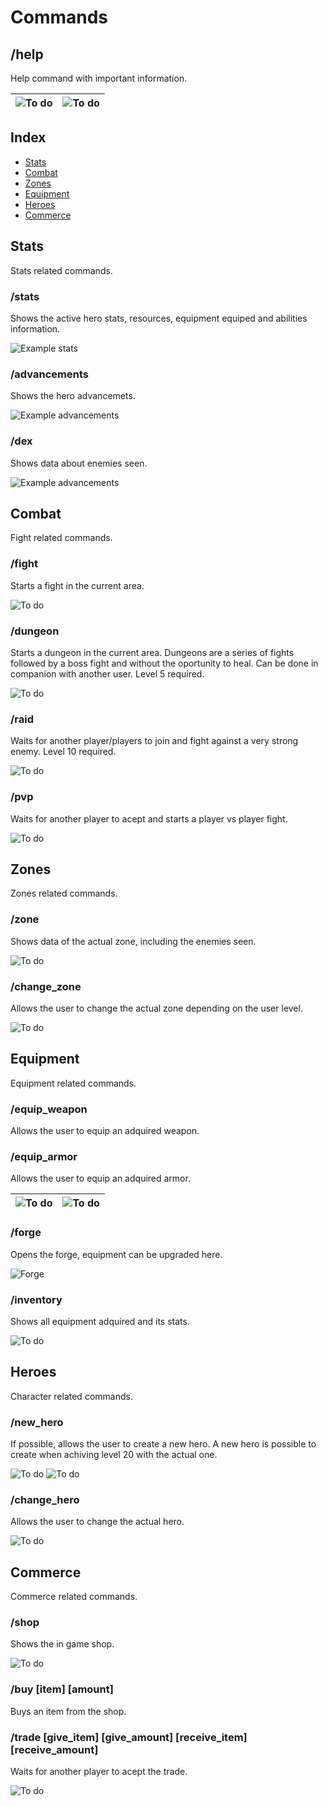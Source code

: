# Commands

## /help
Help command with important information.

| ![To do](images/commands/Help.PNG) | ![To do](images/commands/Combat.PNG) |
|------------------------------------|--------------------------------------|


## Index
- [Stats](#stats)
- [Combat](#combat)
- [Zones](#zones)
- [Equipment](#equipment)
- [Heroes](#heroes)
- [Commerce](#commerce)

## Stats
Stats related commands.

### /stats
Shows the active hero stats, resources, equipment equiped and abilities information.

![Example stats](images/commands/stats.PNG)

### /advancements
Shows the hero advancemets.

![Example advancements](images/commands/advancements.PNG)

### /dex
Shows data about enemies seen.

![Example advancements](images/commands/Dex.PNG)

## Combat
Fight related commands.

### /fight
Starts a fight in the current area.

![To do](images/commands/Fight.PNG)

### /dungeon
Starts a dungeon in the current area.
Dungeons are a series of fights followed by a boss fight and without the oportunity to heal.
Can be done in companion with another user.
Level 5 required.

![To do](images/commands/Dungeon.PNG)

### /raid
Waits for another player/players to join and fight against a very strong enemy.
Level 10 required.

![To do](images/commands/Raid.PNG)

### /pvp
Waits for another player to acept and starts a player vs player fight.

![To do](images/commands/Pvp.PNG)

## Zones
Zones related commands.

### /zone
Shows data of the actual zone, including the enemies seen.

![To do](images/commands/Zone.PNG)

### /change_zone
Allows the user to change the actual zone depending on the user level.

![To do](images/commands/Zone1.PNG)

## Equipment
Equipment related commands.

### /equip_weapon
Allows the user to equip an adquired weapon.

### /equip_armor
Allows the user to equip an adquired armor.

| ![To do](images/commands/Equip1.PNG) | ![To do](images/commands/Equip2.PNG) |
|------------------------------------|--------------------------------------|

### /forge
Opens the forge, equipment can be upgraded here.

![Forge](images/commands/forge.PNG)

### /inventory
Shows all equipment adquired and its stats.

![To do](images/commands/Inventory.PNG)

## Heroes
Character related commands.

### /new_hero
If possible, allows the user to create a new hero. A new hero is possible to create when achiving level 20 with the actual one.

![To do](images/commands/New_hero1.PNG)
![To do](images/commands/New_hero2.PNG)

### /change_hero
Allows the user to change the actual hero.

![To do](images/commands/change.PNG)

## Commerce
Commerce related commands.

### /shop
Shows the in game shop.

![To do](images/commands/Shop.PNG)

### /buy [item] [amount]
Buys an item from the shop.


### /trade [give_item] [give_amount] [receive_item] [receive_amount]
Waits for another player to acept the trade.

![To do](images/commands/Trade.PNG)